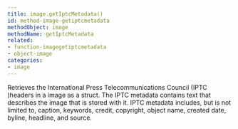 ```yaml
---
title: image.getIptcMetadata()
id: method-image-getiptcmetadata
methodObject: image
methodName: getIptcMetadata
related:
- function-imagegetiptcmetadata
- object-image
categories:
- image
---
```


Retrieves the International Press Telecommunications Council (IPTC )headers in a image as a struct. The IPTC metadata contains text that describes the image that is stored with it. IPTC metadata includes, but is not limited to, caption, keywords, credit, copyright, object name, created date, byline, headline, and source.
